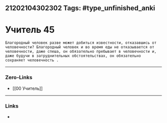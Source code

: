 21202104302302
Tags: #type_unfinished_anki 
---
# Учитель 45

    Благородный человек разве может добиться известности, отказавшись от человечности? Благородный человек и во время еды не отказывается от человечности, даже спеша, он обязательно пребывает в человечности и, даже будучи в затруднительных обстоятельствах, он обязательно сохраняет человечность .

---
### Zero-Links
- [[00 Учитель]]
---
### Links
-